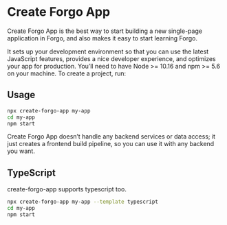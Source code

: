 # Create Forgo App

Create Forgo App is the best way to start building a new single-page application in Forgo, and also makes it easy to start learning Forgo.

It sets up your development environment so that you can use the latest JavaScript features, provides a nice developer experience, and optimizes your app for production. You’ll need to have Node >= 10.16 and npm >= 5.6 on your machine. To create a project, run:

## Usage

```sh
npx create-forgo-app my-app
cd my-app
npm start
```

Create Forgo App doesn’t handle any backend services or data access; it just creates a frontend build pipeline, so you can use it with any backend you want. 

## TypeScript

create-forgo-app supports typescript too.

```sh
npx create-forgo-app my-app --template typescript
cd my-app
npm start
```

